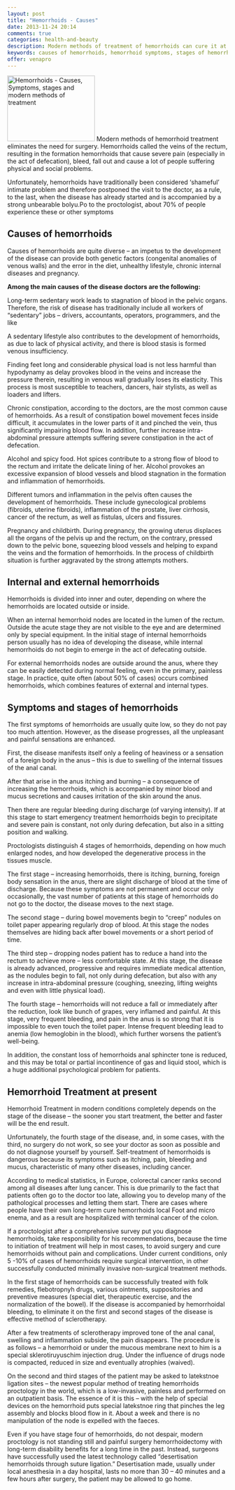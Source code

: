```yaml
---
layout: post
title: "Hemorrhoids - Causes"
date: 2013-11-24 20:14
comments: true
categories: health-and-beauty
description: Modern methods of treatment of hemorrhoids can cure it at any stage of minimally invasive and painless way
keywords: causes of hemorrhoids, hemorrhoid symptoms, stages of hemorrhoids, hemorrhoid treatment
offer: venapro
---
```

<p><img class="left" src="http://medusanews.com/images/causes-of-hemorrhoids/image.jpg" width="200" height="150" title="Causes of hemorrhoids" alt="Hemorrhoids - Causes, Symptoms, stages and modern methods of treatment"> Modern methods of hemorrhoid treatment eliminates the need for surgery. Hemorrhoids called the veins of the rectum, resulting in the formation hemorrhoids that cause severe pain (especially in the act of defecation), bleed, fall out and cause a lot of people suffering physical and social problems.</p>

<!-- more -->


<p>Unfortunately, hemorrhoids have traditionally been considered &lsquo;shameful&rsquo; intimate problem and therefore postponed the visit to the doctor, as a rule, to the last, when the disease has already started and is accompanied by a strong unbearable bolyu.Po to the proctologist, about 70% of people experience these or other symptoms</p>

<h2>Causes of hemorrhoids</h2>

<p>Causes of hemorrhoids are quite diverse &ndash; an impetus to the development of the disease can provide both genetic factors (congenital anomalies of venous walls) and the error in the diet, unhealthy lifestyle, chronic internal diseases and pregnancy.</p>

<p><strong>Among the main causes of the disease doctors are the following:</strong></p>

<p>Long-term sedentary work leads to stagnation of blood in the pelvic organs. Therefore, the risk of disease has traditionally include all workers of &ldquo;sedentary&rdquo; jobs &ndash; drivers, accountants, operators, programmers, and the like</p>

<p>A sedentary lifestyle also contributes to the development of hemorrhoids, as due to lack of physical activity, and there is blood stasis is formed venous insufficiency.</p>

<p>Finding feet long and considerable physical load is not less harmful than hypodynamy as delay provokes blood in the veins and increase the pressure therein, resulting in venous wall gradually loses its elasticity. This process is most susceptible to teachers, dancers, hair stylists, as well as loaders and lifters.</p>

<p>Chronic constipation, according to the doctors, are the most common cause of hemorrhoids. As a result of constipation bowel movement feces inside difficult, it accumulates in the lower parts of it and pinched the vein, thus significantly impairing blood flow. In addition, further increase intra-abdominal pressure attempts suffering severe constipation in the act of defecation.</p>

<p>Alcohol and spicy food. Hot spices contribute to a strong flow of blood to the rectum and irritate the delicate lining of her. Alcohol provokes an excessive expansion of blood vessels and blood stagnation in the formation and inflammation of hemorrhoids.</p>

<p>Different tumors and inflammation in the pelvis often causes the development of hemorrhoids. These include gynecological problems (fibroids, uterine fibroids), inflammation of the prostate, liver cirrhosis, cancer of the rectum, as well as fistulas, ulcers and fissures.</p>

<p>Pregnancy and childbirth. During pregnancy, the growing uterus displaces all the organs of the pelvis up and the rectum, on the contrary, pressed down to the pelvic bone, squeezing blood vessels and helping to expand the veins and the formation of hemorrhoids. In the process of childbirth situation is further aggravated by the strong attempts mothers.</p>

<h2>Internal and external hemorrhoids</h2>

<p>Hemorrhoids is divided into inner and outer, depending on where the hemorrhoids are located outside or inside.</p>

<p>When an internal hemorrhoid nodes are located in the lumen of the rectum. Outside the acute stage they are not visible to the eye and are determined only by special equipment. In the initial stage of internal hemorrhoids person usually has no idea of ​​developing the disease, while internal hemorrhoids do not begin to emerge in the act of defecating outside.</p>

<p>For external hemorrhoids nodes are outside around the anus, where they can be easily detected during normal feeling, even in the primary, painless stage. In practice, quite often (about 50% of cases) occurs combined hemorrhoids, which combines features of external and internal types.</p>

<h2>Symptoms and stages of hemorrhoids</h2>

<p>The first symptoms of hemorrhoids are usually quite low, so they do not pay too much attention. However, as the disease progresses, all the unpleasant and painful sensations are enhanced.</p>

<p>First, the disease manifests itself only a feeling of heaviness or a sensation of a foreign body in the anus &ndash; this is due to swelling of the internal tissues of the anal canal.</p>

<p>After that arise in the anus itching and burning &ndash; a consequence of increasing the hemorrhoids, which is accompanied by minor blood and mucus secretions and causes irritation of the skin around the anus.</p>

<p>Then there are regular bleeding during discharge (of varying intensity). If at this stage to start emergency treatment hemorrhoids begin to precipitate and severe pain is constant, not only during defecation, but also in a sitting position and walking.</p>

<p>Proctologists distinguish 4 stages of hemorrhoids, depending on how much enlarged nodes, and how developed the degenerative process in the tissues muscle.</p>

<p>The first stage &ndash; increasing hemorrhoids, there is itching, burning, foreign body sensation in the anus, there are slight discharge of blood at the time of discharge. Because these symptoms are not permanent and occur only occasionally, the vast number of patients at this stage of hemorrhoids do not go to the doctor, the disease moves to the next stage.</p>

<p>The second stage &ndash; during bowel movements begin to &ldquo;creep&rdquo; nodules on toilet paper appearing regularly drop of blood. At this stage the nodes themselves are hiding back after bowel movements or a short period of time.</p>

<p>The third step &ndash; dropping nodes patient has to reduce a hand into the rectum to achieve more &ndash; less comfortable state. At this stage, the disease is already advanced, progressive and requires immediate medical attention, as the nodules begin to fall, not only during defecation, but also with any increase in intra-abdominal pressure (coughing, sneezing, lifting weights and even with little physical load).</p>

<p>The fourth stage &ndash; hemorrhoids will not reduce a fall or immediately after the reduction, look like bunch of grapes, very inflamed and painful. At this stage, very frequent bleeding, and pain in the anus is so strong that it is impossible to even touch the toilet paper. Intense frequent bleeding lead to anemia (low hemoglobin in the blood), which further worsens the patient&rsquo;s well-being.</p>

<p>In addition, the constant loss of hemorrhoids anal sphincter tone is reduced, and this may be total or partial incontinence of gas and liquid stool, which is a huge additional psychological problem for patients.</p>

<h2>Hemorrhoid Treatment at present</h2>

<p>Hemorrhoid Treatment in modern conditions completely depends on the stage of the disease &ndash; the sooner you start treatment, the better and faster will be the end result.</p>

<p>Unfortunately, the fourth stage of the disease, and, in some cases, with the third, no surgery do not work, so see your doctor as soon as possible and do not diagnose yourself by yourself. Self-treatment of hemorrhoids is dangerous because its symptoms such as itching, pain, bleeding and mucus, characteristic of many other diseases, including cancer.</p>

<p>According to medical statistics, in Europe, colorectal cancer ranks second among all diseases after lung cancer. This is due primarily to the fact that patients often go to the doctor too late, allowing you to develop many of the pathological processes and letting them start. There are cases where people have their own long-term cure hemorrhoids local Foot and micro enema, and as a result are hospitalized with terminal cancer of the colon.</p>

<p>If a proctologist after a comprehensive survey put you diagnose hemorrhoids, take responsibility for his recommendations, because the time to initiation of treatment will help in most cases, to avoid surgery and cure hemorrhoids without pain and complications. Under current conditions, only 5 -10% of cases of hemorrhoids require surgical intervention, in other successfully conducted minimally invasive non-surgical treatment methods.</p>

<p>In the first stage of hemorrhoids can be successfully treated with folk remedies, flebotropnyh drugs, various ointments, suppositories and preventive measures (special diet, therapeutic exercise, and the normalization of the bowel). If the disease is accompanied by hemorrhoidal bleeding, to eliminate it on the first and second stages of the disease is effective method of sclerotherapy.</p>

<p>After a few treatments of sclerotherapy improved tone of the anal canal, swelling and inflammation subside, the pain disappears. The procedure is as follows &ndash; a hemorrhoid or under the mucous membrane next to him is a special sklerotiruyuschim injection drug. Under the influence of drugs node is compacted, reduced in size and eventually atrophies (waived).</p>

<p>On the second and third stages of the patient may be asked to latekstnoe ligation sites &ndash; the newest popular method of treating hemorrhoids proctology in the world, which is a low-invasive, painless and performed on an outpatient basis. The essence of it is this &ndash; with the help of special devices on the hemorrhoid puts special latekstnoe ring that pinches the leg assembly and blocks blood flow in it. About a week and there is no manipulation of the node is expelled with the faeces.</p>

<p>Even if you have stage four of hemorrhoids, do not despair, modern proctology is not standing still and painful surgery hemorrhoidectomy with long-term disability benefits for a long time in the past. Instead, surgeons have successfully used the latest technology called &ldquo;desertisation hemorrhoids through suture ligation.&rdquo; Desertisation made, usually under local anesthesia in a day hospital, lasts no more than 30 &ndash; 40 minutes and a few hours after surgery, the patient may be allowed to go home.</p>
